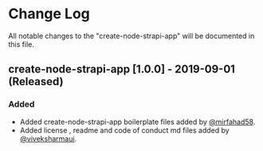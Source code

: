 # Change Log

All notable changes to the "create-node-strapi-app" will be documented in this file.

## create-node-strapi-app [1.0.0] - 2019-09-01 (Released) 
### Added
- Added create-node-strapi-app boilerplate files added by [@mirfahad58](https://github.com/MirFahad58).
- Added license , readme and code of conduct md files added by [@viveksharmaui](https://github.com/viveksharmaui).
